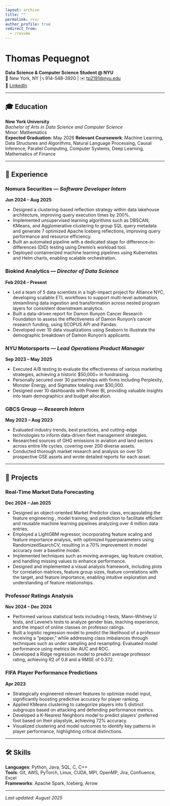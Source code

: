 ```yaml
---
layout: archive
title: ""
permalink: /cv/
author_profile: true
redirect_from:
  - /resume
---
```



# Thomas Pequegnot

**Data Science & Computer Science Student @ NYU**  
📍 New York, NY | 📞 914-548-3920 | ✉️ [tp2191@nyu.edu](tp2191@nyu.edu)  
🔗 [LinkedIn](https://www.linkedin.com/in/thomaspequegnot/)

---

## 🎓 Education

**New York University**  
*Bachelor of Arts in Data Science and Computer Science*  
Minor: Mathematics  
**Expected Graduation**: May 2026
**Relevant Coursework**: Machine Learning, Data Structures and Algorithms, Natural Language Processing, Causal Inference, Parallel Computing, Computer Systems, Deep Learning, Mathematics of Finance

---

## 💼 Experience

### Nomura Securities — *Software Developer Intern*  
**Jun 2024 – Aug 2025**  
- Designed a clustering-based reflection strategy within data lakehouse architecture, improving query execution times by 200%.
-  Implemented unsupervised learning algorithms such as DBSCAN, KMeans, and Agglomerative clustering to group SQL query metadata and generate 7 optimized Apache Iceberg reflections, improving query performance and resource efficiency.
- Built an automated pipeline with a dedicated stage for difference-in-differences (DID) testing using Dremio’s workload tool.
- Deployed containerized machine learning pipelines using Kubernetes and Helm charts, enabling scalable orchestration.
  
### Biokind Analytics — *Director of Data Science*  
**Feb 2024 – Present**  
-  Led a team of 5 data scientists in a high-impact project for Alliance NYC, developing scalable ETL workflows to support multi-level automation, streamlining data ingestion and transformation across nested program layers for consistent downstream analytics.
- Built a data-driven report for Damon Runyon Cancer Research Foundation to assess the effectiveness of Damon Runyon’s cancer research funding, using SCOPUS API and Pandas. 
- Developed over 10 data visualizations using Seaborn to illustrate the demographic breakdown of Damon Runyon’s applicants.

### NYU Motorsports — *Lead Operations Product Manager*  
**Sep 2023 – May 2025**  
- Executed A/B testing to evaluate the effectiveness of various marketing strategies, achieving a historic $50,000+ in fundraising.
- Personally secured over 30 partnerships with firms including Perplexity, Monster Energy, and Sigmatex totaling over $30,000.
- Designed over 10 dashboards with Power BI, providing valuable insights into team demographics and budget allocation.

### GBCS Group — *Research Intern*  
**May 2023 – Aug 2023**  
- Evaluated industry trends, best practices, and cutting-edge technologies to inform data-driven fleet management strategies.  
- Researched sources of GHG emissions in aviation and land sectors across entire life cycles, covering over 200 diverse assets.
- Conducted thorough market research and analysis on over 50 prospective GSE assets and wrote detailed reports for each asset.

---

## 🧪 Projects

### Real-Time Market Data Forecasting  
**Dec 2024 – Jan 2025**  
- Designed an object-oriented Market Predictor class, encapsulating the feature engineering , model training, and prediction to facilitate efficient and reusable machine learning pipelines analyzing over 4 million data entries. 
- Employed a LightGBM regressor, incorporating feature scaling and feature importance analysis, with optimized hyperparameters using RandomizedSearchCV, resulting in a 70% improvement in model accuracy over a baseline model.  
-  Implemented techniques such as moving averages, lag feature creation, and handling missing values to enhance performance.
-  Designed and implemented a visual analysis framework, including plots for correlation matrices, feature group sizes, feature correlations with the target, and feature importance, enabling intuitive exploration and understanding of feature relationships.

### Professor Ratings Analysis  
**Nov 2024 – Dec 2024**  
- Performed various statistical tests including t-tests, Mann-Whitney U tests, and Levene’s tests to analyze gender bias, teaching experience, and the impact of online classes on professor ratings.
- Built a logistic regression model to predict the likelihood of a professor receiving a ”pepper,” while addressing class imbalances through techniques such as under sampling and resampling. Evaluated model performance using metrics like AUC and ROC.
- Developed a Ridge regression model to predict average professor rating, achieving R2 of 0.8 and a RMSE of 0.372.

### FIFA Player Performance Predictions  
**Apr 2023**  
-  Strategically engineered relevant features to optimize model input, significantly boosting predictive accuracy for player ranking.  
- Applied KMeans clustering to categorize players into 5 distinct subgroups based on attacking and defending performance metrics.  
- Developed a K-Nearest Neighbors model to predict players’ preferred foot based on their playstyle, achieving 72% accuracy.
- Visualized clustering and model outcomes to identify key patterns in player performance, highlighting critical distinctions.

---

## 🛠️ Skills

**Languages**: Python, Java, SQL, C, C++  
**Tools**: Git, AWS, PyTorch, Linux, CUDA, MPI, OpenMP, Jira, Confluence, Excel  
**Frameworks**: Apache Spark, Iceberg, Arrow

---

_Last updated: August 2025_

